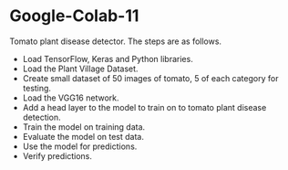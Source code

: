 # Google-Colab-11
Tomato plant disease detector. 
The steps are as follows.

- Load TensorFlow, Keras and Python libraries.
- Load the Plant Village Dataset.
- Create small dataset of 50 images of tomato, 5 of each category for testing.
- Load the VGG16 network.
- Add a head layer to the model to train on to tomato plant disease detection.
- Train the model on training data.
- Evaluate the model on test data.
- Use the model for predictions.
- Verify predictions.
